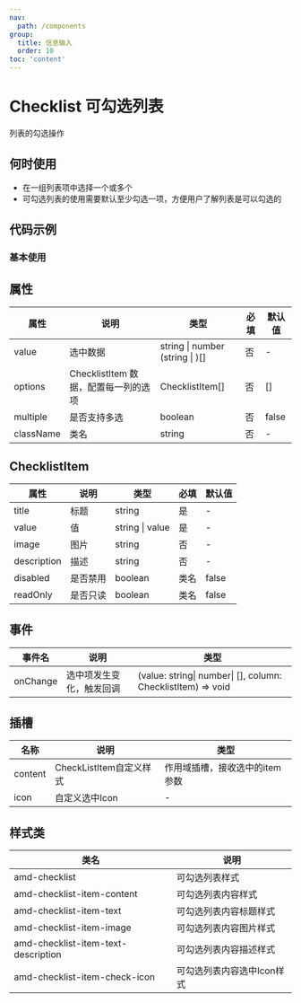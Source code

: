 ```yaml
---
nav:
  path: /components
group:
  title: 信息输入
  order: 10
toc: 'content'
---
```

# Checklist 可勾选列表
列表的勾选操作
## 何时使用
- 在一组列表项中选择一个或多个
- 可勾选列表的使用需要默认至少勾选一项，方便用户了解列表是可以勾选的

## 代码示例
### 基本使用
<code src='../../demo/pages/Checklist'></code>

## 属性

| 属性 |  说明  | 类型 | 必填 |默认值|
| -----|-----|-----|-----|-----|
| value | 选中数据 | string  &#124; number (string  &#124; )[] |  否 | - |
| options | ChecklistItem 数据，配置每一列的选项 | ChecklistItem[] |否| [] |
| multiple |  是否支持多选  | boolean | 否 | false|
| className |  类名  | string| 否 | - |

## ChecklistItem
| 属性 |  说明  | 类型 |  必填  |默认值  |
| -----|-----|-----|-----|-----|
| title | 标题 | string|是| - |
| value |  值 | string &#124; value |是 | - |
| image |  图片 | string | 否 | -|
| description |  描述 | string | 否 | -|
| disabled |  是否禁用 | boolean| 类名 | false |
| readOnly |  是否只读 | boolean| 类名 | false |


## 事件
| 事件名 | 说明 | 类型 |
| -----|-----|-----|
| onChange | 选中项发生变化，触发回调 | (value: string&#124; number&#124; [], column: ChecklistItem) => void |

## 插槽
| 名称 | 说明 | 类型 |
| -----|-----|-----|
| content | CheckListItem自定义样式 | 作用域插槽，接收选中的item参数 |
| icon | 自定义选中Icon |  - |


## 样式类
| 类名 | 说明 |
| -----|-----|
| amd-checklist | 可勾选列表样式 |
| amd-checklist-item-content| 可勾选列表内容样式 |
| amd-checklist-item-text | 可勾选列表内容标题样式 |
| amd-checklist-item-image | 可勾选列表内容图片样式 |
| amd-checklist-item-text-description | 可勾选列表内容描述样式 |
| amd-checklist-item-check-icon | 可勾选列表内容选中Icon样式 |
